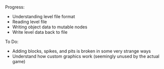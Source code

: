 Progress:
- Understanding level file format
- Reading level file
- Writing object data to mutable nodes
- Write level data back to file

To Do:
- Adding blocks, spikes, and pits is broken in some very strange ways
- Understand how custom graphics work (seemingly unused by the actual game)
